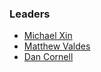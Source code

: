 ### Leaders

* [Michael Xin](mailto:michael.xin@owasp.org)
* [Matthew Valdes](mailto:matt.valdes@owasp.org)
* [Dan Cornell](mailto:dan@denimgroup.com)
